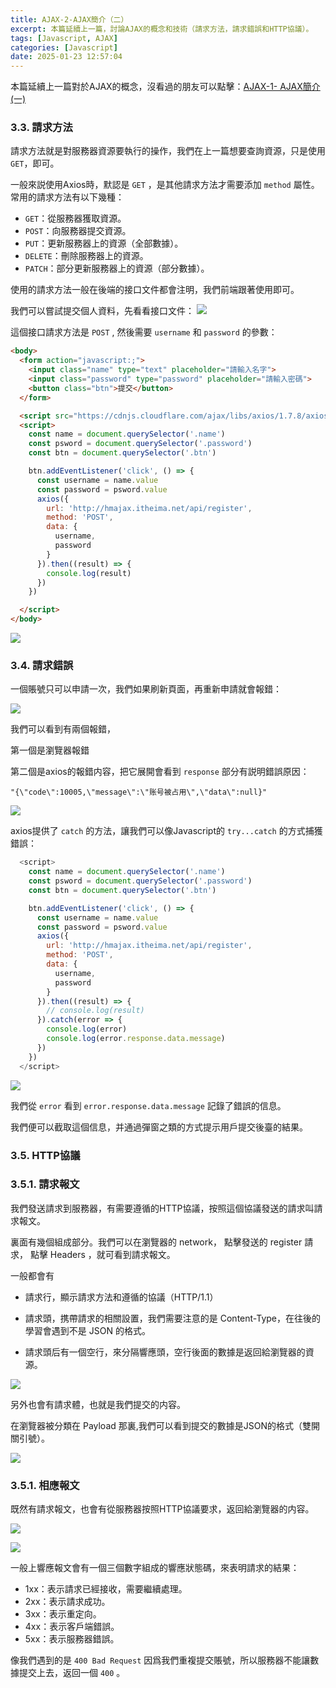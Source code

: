 ```yaml
---
title: AJAX-2-AJAX簡介（二）
excerpt: 本篇延續上一篇，討論AJAX的概念和技術（請求方法，請求錯誤和HTTP協議）。
tags: [Javascript, AJAX] 
categories: [Javascript]
date: 2025-01-23 12:57:04
---
```


本篇延續上一篇對於AJAX的概念，沒看過的朋友可以點擊：[AJAX-1- AJAX簡介 (一)](https://wooiseong.vercel.app/2025/01/23/AJAX/AJAX-1-introduction/#3-AJAX%E7%9A%84%E5%9F%BA%E6%9C%AC%E8%AA%8D%E8%AD%98)


### 3.3. 請求方法
請求方法就是對服務器資源要執行的操作，我們在上一篇想要查詢資源，只是使用 `GET`，即可。

一般來説使用Axios時，默認是 `GET` ，是其他請求方法才需要添加 `method` 屬性。常用的請求方法有以下幾種：

- `GET`：從服務器獲取資源。
- `POST`：向服務器提交資源。
- `PUT`：更新服務器上的資源（全部數據）。
- `DELETE`：刪除服務器上的資源。
- `PATCH`：部分更新服務器上的資源（部分數據）。

使用的請求方法一般在後端的接口文件都會注明，我們前端跟著使用即可。
<br>

我們可以嘗試提交個人資料，先看看接口文件：
![](/img/AJAX/AJAX-2-1.png)
<br>

這個接口請求方法是 `POST` , 然後需要 `username` 和 `password` 的參數：

```html
<body>  
  <form action="javascript:;">
    <input class="name" type="text" placeholder="請輸入名字">
    <input class="password" type="password" placeholder="請輸入密碼">
    <button class="btn">提交</button>
  </form>

  <script src="https://cdnjs.cloudflare.com/ajax/libs/axios/1.7.8/axios.min.js"></script>
  <script>
    const name = document.querySelector('.name')
    const psword = document.querySelector('.password')
    const btn = document.querySelector('.btn')

    btn.addEventListener('click', () => {
      const username = name.value
      const password = psword.value
      axios({
        url: 'http://hmajax.itheima.net/api/register',
        method: 'POST',
        data: {
          username,
          password
        }
      }).then((result) => {
        console.log(result)
      })
    })

  </script>
</body>
```

![](/img/AJAX/AJAX-2-2.png)
<br>

### 3.4. 請求錯誤
一個賬號只可以申請一次，我們如果刷新頁面，再重新申請就會報錯：

![](/img/AJAX/AJAX-2-4.png)

我們可以看到有兩個報錯，

第一個是瀏覽器報錯

第二個是axios的報錯内容，把它展開會看到 `response` 部分有説明錯誤原因： 

`"{\"code\":10005,\"message\":\"账号被占用\",\"data\":null}"`

![](/img/AJAX/AJAX-2-3.png)
<br>

axios提供了 `catch` 的方法，讓我們可以像Javascript的 `try...catch` 的方式捕獲錯誤：

```javascript
  <script>
    const name = document.querySelector('.name')
    const psword = document.querySelector('.password')
    const btn = document.querySelector('.btn')

    btn.addEventListener('click', () => {
      const username = name.value
      const password = psword.value
      axios({
        url: 'http://hmajax.itheima.net/api/register',
        method: 'POST',
        data: {
          username,
          password
        }
      }).then((result) => {
        // console.log(result)
      }).catch(error => {
        console.log(error)
        console.log(error.response.data.message)
      })
    })
  </script>
```
![](/img/AJAX/AJAX-2-6.png)

我們從 `error` 看到 `error.response.data.message` 記錄了錯誤的信息。

我們便可以截取這個信息，并通過彈窗之類的方式提示用戶提交後臺的結果。
<br>

### 3.5. HTTP協議

### 3.5.1. 請求報文
我們發送請求到服務器，有需要遵循的HTTP協議，按照這個協議發送的請求叫請求報文。

裏面有幾個組成部分。我們可以在瀏覽器的 network， 點擊發送的 register 請求， 點擊 Headers ，就可看到請求報文。

一般都會有
- 請求行，顯示請求方法和遵循的協議（HTTP/1.1）

- 請求頭，携帶請求的相關設置，我們需要注意的是 Content-Type，在往後的學習會遇到不是 JSON 的格式。

- 請求頭后有一個空行，來分隔響應頭，空行後面的數據是返回給瀏覽器的資源。

![](/img/AJAX/AJAX-2-9.png)


另外也會有請求體，也就是我們提交的内容。

在瀏覽器被分類在 Payload 那裏,我們可以看到提交的數據是JSON的格式（雙開關引號）。

![](/img/AJAX/AJAX-2-8.png)


### 3.5.1. 相應報文
既然有請求報文，也會有從服務器按照HTTP協議要求，返回給瀏覽器的内容。

![](/img/AJAX/AJAX-2-10.png)

![](/img/AJAX/AJAX-2-11.png)

一般上響應報文會有一個三個數字組成的響應狀態碼，來表明請求的結果：

- 1xx：表示請求已經接收，需要繼續處理。
- 2xx：表示請求成功。
- 3xx：表示重定向。
- 4xx：表示客戶端錯誤。
- 5xx：表示服務器錯誤。

像我們遇到的是 `400 Bad Request` 因爲我們重複提交賬號，所以服務器不能讓數據提交上去，返回一個 `400` 。

